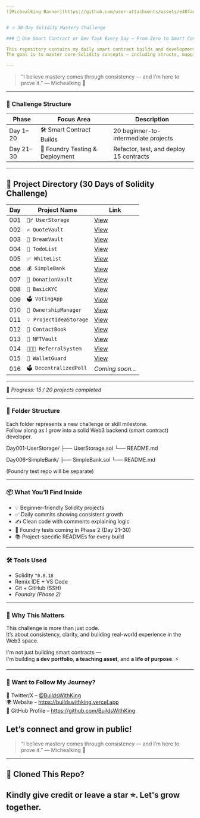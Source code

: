 ```yaml
---
![Michealking Banner](https://github.com/user-attachments/assets/e40fada9-bde2-4c65-854a-c0ad3f846622)


# 🔥 30-Day Solidity Mastery Challenge

### 🚀 One Smart Contract or Dev Task Every Day – From Zero to Smart Contract Hero

This repository contains my daily smart contract builds and development tasks as part of my 30-day Solidity mastery challenge.  
The goal is to master core Solidity concepts — including structs, mappings, modifiers, custom errors, access control, testing, and deployment — by building real-world smart contracts *and* leveling up with *Foundry testing and scripting*.

---
```

> “I believe mastery comes through consistency — and I’m here to prove it.”
— Michealking 👑
---

### 📅 Challenge Structure

| Phase | Focus Area                             | Description                                  |
|-------|-----------------------------------------|----------------------------------------------|
| Day 1–20 | 🛠 Smart Contract Builds             | 20 beginner-to-intermediate projects         |
| Day 21–30 | 🧪 Foundry Testing & Deployment     | Refactor, test, and deploy 15 contracts  |

---
## 📅 Project Directory (30 Days of Solidity Challenge)

| **Day** | **Project Name** | **Link** |
|-----|--------------|------|
| 001 | `🧍‍♂ UserStorage` | [View](https://github.com/BuildsWithKing/30-days-solidity-challenge/tree/main/Day001-UserStorage) |
| 002 | `✍ QuoteVault` | [View](https://github.com/BuildsWithKing/30-days-solidity-challenge/tree/main/Day002-QuoteVault) |
| 003 | `💭 DreamVault` | [View](https://github.com/BuildsWithKing/30-days-solidity-challenge/tree/main/Day003-DreamVault) |
| 004 | `📝 TodoList` | [View](https://github.com/BuildsWithKing/30-days-solidity-challenge/tree/main/Day004-TodoList) |
| 005 | `✅ WhiteList` | [View](https://github.com/BuildsWithKing/30-days-solidity-challenge/tree/main/Day005-WhiteList) |
| 006 | `💰 SimpleBank` | [View](https://github.com/BuildsWithKing/30-days-solidity-challenge/tree/main/Day006-SimpleBank) |
| 007 | `💖 DonationVault` | [View](https://github.com/BuildsWithKing/30-days-solidity-challenge/tree/main/Day007-DonationVault) |
| 008 | `🛂 BasicKYC` | [View](https://github.com/BuildsWithKing/30-days-solidity-challenge/tree/main/Day008-BasicKYC) |
| 009 | `🗳 VotingApp` | [View](https://github.com/BuildsWithKing/30-days-solidity-challenge/tree/main/Day009-VotingApp) |
| 010 | `🔐 OwnershipManager` | [View](https://github.com/BuildsWithKing/30-days-solidity-challenge/tree/main/Day010-OwnershipManager) |
| 011 | `💡 ProjectIdeaStorage` | [View](https://github.com/BuildsWithKing/30-days-solidity-challenge/tree/main/Day011-ProjectIdeaStorage) |
| 012 | `📕 ContactBook` | [View](https://github.com/BuildsWithKing/30-days-solidity-challenge/tree/main/Day012-ContactBook) |
| 013 | `🧾 NFTVault`  | [View](https://github.com/BuildsWithKing/30-days-solidity-challenge/tree/main/Day013-NFTVault)   |
| 014 | `🧑‍🤝‍🧑 ReferralSystem` | [View](https://github.com/BuildsWithKing/30-days-solidity-challenge/tree/main/Day014-ReferralSystem) |
| 015 | `🔐 WalletGuard` | [View](https://github.com/BuildsWithKing/30-days-solidity-challenge/tree/main/Day015-WalletGuard) |
| 016 | `🗳 DecentralizedPoll` | *Coming soon...* |

---
🧱 *Progress: 15 / 20 projects completed*


---
### 📂 Folder Structure

Each folder represents a new challenge or skill milestone.  
Follow along as I grow into a solid Web3 backend (smart contract) developer.

Day001-UserStorage/ ├── UserStorage.sol └── README.md

Day006-SimpleBank/ ├── SimpleBank.sol └── README.md

(Foundry test repo will be separate)

---

### 📦 What You’ll Find Inside

- 💡 Beginner-friendly Solidity projects  
- ✅ Daily commits showing consistent growth  
- ✍ Clean code with comments explaining logic  
- 🧪 Foundry tests coming in Phase 2 (Day 21–30)  
- 📚 Project-specific READMEs for every build  

---

### 🛠 Tools Used

- Solidity `^0.8.18`
- Remix IDE + VS Code
- Git + GitHub (SSH)
- *Foundry (Phase 2)*

---

### 🧠 Why This Matters

This challenge is more than just code.  
It’s about consistency, clarity, and building real-world experience in the Web3 space.

I'm not just building smart contracts —  
I'm building **a dev portfolio**, **a teaching asset**, and **a life of purpose**. ⚡

---

### 💬 Want to Follow My Journey?

📡 Twitter/X – [@BuildsWithKing](https://x.com/BuildsWithKing/)  
🌍 Website – https://buildswithking.vercel.app  
🧠 GitHub Profile – https://github.com/BuildsWithKing  

Let’s connect and grow in public!
---
> “I believe mastery comes through consistency — and I’m here to prove it.”
— Michealking 👑
---
## 🙏 Cloned This Repo?
Kindly give credit or leave a star ⭐. Let's grow together.
---
